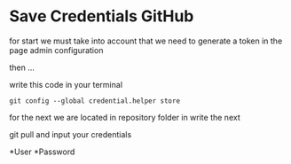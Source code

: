 # Save Credentials GitHub

for start we must take into account that we need to generate a token in the page admin configuration

then ...

write this code in your terminal

```
git config --global credential.helper store
```

for the next we are located in repository folder in write the next

git pull and input your credentials

*User
*Password